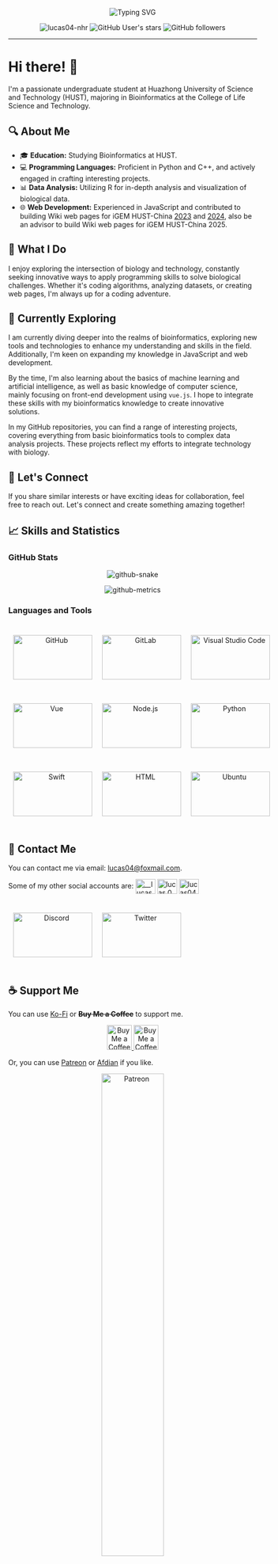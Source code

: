 <p align="center">
    <img src="https://readme-typing-svg.demolab.com?font=Fira+Code&pause=1000&center=true&vCenter=true&random=true&width=435&lines=Ad+astra+abyssosque.;%E5%90%91%E7%9D%80%E6%98%9F%E8%BE%B0%E4%B8%8E%E6%B7%B1%E6%B8%8A%E3%80%82;%E6%98%9F%E3%81%A8%E6%B7%B1%E6%B7%B5%E3%82%92%E7%9B%AE%E6%8C%87%E3%81%97%E3%81%A6%E3%80%82" alt="Typing SVG" />
</p>

<p align="center"> 
    <img src="https://komarev.com/ghpvc/?username=lucas04-nhr&label=Profile%20views&color=0e75b6&style=flat" alt="lucas04-nhr" /> 
    <img alt="GitHub User's stars" src="https://img.shields.io/github/stars/Lucas04-nhr?style=flat">
    <img alt="GitHub followers" src="https://img.shields.io/github/followers/Lucas04-nhr?style=flat">
</p>

---
# Hi there! 👋

I'm a passionate undergraduate student at Huazhong University of Science and Technology (HUST), majoring in Bioinformatics at the College of Life Science and Technology.

## 🔍 About Me

- 🎓 **Education:** Studying Bioinformatics at HUST.
- 💻 **Programming Languages:** Proficient in Python and C++, and actively engaged in crafting interesting projects.
- 📊 **Data Analysis:** Utilizing R for in-depth analysis and visualization of biological data.
- 🌐 **Web Development:** Experienced in JavaScript and contributed to building Wiki web pages for iGEM HUST-China [2023](https://2023.igem.wiki/hust-china) and [2024](https://2024.igem.wiki/hust-china), also be an advisor to build Wiki web pages for iGEM HUST-China 2025.

## 🚀 What I Do

I enjoy exploring the intersection of biology and technology, constantly seeking innovative ways to apply programming skills to solve biological challenges. Whether it's coding algorithms, analyzing datasets, or creating web pages, I'm always up for a coding adventure.

## 🌱 Currently Exploring

I am currently diving deeper into the realms of bioinformatics, exploring new tools and technologies to enhance my understanding and skills in the field. Additionally, I'm keen on expanding my knowledge in JavaScript and web development.

By the time, I'm also learning about the basics of machine learning and artificial intelligence, as well as basic knowledge of computer science, mainly focusing on front-end development using `vue.js`. I hope to integrate these skills with my bioinformatics knowledge to create innovative solutions.

In my GitHub repositories, you can find a range of interesting projects, covering everything from basic bioinformatics tools to complex data analysis projects. These projects reflect my efforts to integrate technology with biology.

## 🤝 Let's Connect

If you share similar interests or have exciting ideas for collaboration, feel free to reach out. Let's connect and create something amazing together!

## 📈 Skills and Statistics

### GitHub Stats

<p align="center">
    <picture>
    <source media="(prefers-color-scheme: dark)" srcset="static/github-snake-dark.svg" />
    <source media="(prefers-color-scheme: light)" srcset="static/github-snake.svg" />
    <img alt="github-snake" src="static/github-snake.svg" />
    </picture>
</p>

<p align="center">
    <picture>
    <img alt="github-metrics" src="github-metrics.svg" />
    </picture>
</p>

<!-- <p align="center">
    <picture>
        <source media="(prefers-color-scheme: dark)" srcset="https://github-readme-stats.vercel.app/api/top-langs?username=lucas04-nhr&show_icons=true&locale=en&layout=compact&hide=html&theme=tokyonight" />
        <source media="(prefers-color-scheme: light)" srcset="https://github-readme-stats.vercel.app/api/top-langs?username=lucas04-nhr&show_icons=true&locale=en&layout=compact&hide=html&theme=transparent" />
        <img src="https://github-readme-stats.vercel.app/api/top-langs?username=lucas04-nhr&show_icons=true&locale=en&layout=compact&hide=html&theme=transparent" alt="lucas04-nhr" />
    </picture>
</p> -->

<!-- <p align="center">
    <picture>
        <source media="(prefers-color-scheme: dark)" srcset="https://github-readme-stats.vercel.app/api?username=lucas04-nhr&show_icons=true&locale=en&theme=tokyonight" />
        <source media="(prefers-color-scheme: light)" srcset="https://github-readme-stats.vercel.app/api?username=lucas04-nhr&show_icons=true&locale=en&theme=transparent" />
        <img src="https://github-readme-stats.vercel.app/api?username=lucas04-nhr&show_icons=true&locale=en&theme=transparent" alt="lucas04-nhr" />
    </picture>
</p> -->

<!-- <p align="center">
    <picture>
        <source media="(prefers-color-scheme: dark)" srcset="https://github-readme-streak-stats.herokuapp.com/?user=lucas04-nhr&theme=tokyonight" />
        <source media="(prefers-color-scheme: light)" srcset="https://github-readme-streak-stats.herokuapp.com/?user=lucas04-nhr&theme=transparent" />
        <img src="https://github-readme-streak-stats.herokuapp.com/?user=lucas04-nhr&theme=transparent" alt="lucas04-nhr" />
    </picture>
</p> -->

### Languages and Tools

<p align="center" style="display: inline-flex;">
    <img src="https://github.com/Lucas04-nhr/ServiceLogos/blob/main/GitHub/GitHub.png?raw=true" alt="GitHub" style="width: 160px; height: 90px; margin: 10px 10px;">
    <img src="https://github.com/Lucas04-nhr/ServiceLogos/blob/main/GitLab/GitLab.png?raw=true" alt="GitLab" style="width: 160px; height: 90px; margin: 10px 10px;">
    <img src="https://github.com/Lucas04-nhr/ServiceLogos/blob/main/VisualStudioCode/VisualStudioCode.png?raw=true" alt="Visual Studio Code" style="width: 160px; height: 90px; margin: 10px 10px;">
</p>
<p align="center" style="display: inline-flex;">
    <img src="https://github.com/Lucas04-nhr/ServiceLogos/blob/main/Vue/Vue.png?raw=true" alt="Vue" style="width: 160px; height: 90px; margin: 10px 10px;">
    <img src="https://github.com/Lucas04-nhr/ServiceLogos/blob/main/Node.js/Node.js.png?raw=true" alt="Node.js" style="width: 160px; height: 90px; margin: 10px 10px;">
    <img src="https://github.com/Lucas04-nhr/ServiceLogos/blob/main/Python/Python.png?raw=true" alt="Python" style="width: 160px; height: 90px; margin: 10px 10px;">
</p>
<p align="center" style="display: inline-flex;">
    <img src="https://github.com/Lucas04-nhr/ServiceLogos/blob/main/Swift/Swift.png?raw=true" alt="Swift" style="width: 160px; height: 90px; margin: 10px 10px;">
    <img src="https://github.com/Lucas04-nhr/ServiceLogos/blob/main/Html/HTML.png?raw=true" alt="HTML" style="width: 160px; height: 90px; margin: 10px 10px;">
    <img src="https://github.com/Lucas04-nhr/ServiceLogos/blob/main/Ubuntu/Ubuntu.png?raw=true" alt="Ubuntu" style="width: 160px; height: 90px; margin: 10px 10px;">
</p>

## 📮 Contact Me

You can contact me via email: <lucas04@foxmail.com>.

Some of my other social accounts are:
<a href="https://twitter.com/__lucas04__" target="blank"><img align="center" src="https://raw.githubusercontent.com/rahuldkjain/github-profile-readme-generator/master/src/images/icons/Social/twitter.svg" alt="__lucas04__" height="30" width="40" /></a>
<a href="https://fb.com/lucas.04.n" target="blank"><img align="center" src="https://raw.githubusercontent.com/rahuldkjain/github-profile-readme-generator/master/src/images/icons/Social/facebook.svg" alt="lucas.04.n" height="30" width="40" /></a>
<a href="https://instagram.com/lucas04_11" target="blank"><img align="center" src="https://raw.githubusercontent.com/rahuldkjain/github-profile-readme-generator/master/src/images/icons/Social/instagram.svg" alt="lucas04_11" height="30" width="40" /></a>

<p align="center" style="display: inline-flex;">
    <img src="https://github.com/Lucas04-nhr/ServiceLogos/blob/main/Discord/Discord.png?raw=true" alt="Discord" style="width: 160px; height: 90px; margin: 10px 10px;">
    <img src="https://github.com/Lucas04-nhr/ServiceLogos/blob/main/Twitter/Twitter.png?raw=true" alt="Twitter" style="width: 160px; height: 90px; margin: 10px 10px;">
</p>

## ☕ Support Me

You can use [Ko-Fi](https://ko-fi.com/lucas04) or **~~Buy Me a Coffee~~** to support me.

<p align="center">
    <a href="https://ko-fi.com/lucas04" target='_blank'> 
        <img height="50px" style='height:50px' src='https://storage.ko-fi.com/cdn/kofi5.png?v=6' alt='Buy Me a Coffee at ko-fi.com' />
    </a>
    <!-- <a href="https://www.buymeacoffee.com/lucas04" target='_blank'> 
        <img src="https://cdn.buymeacoffee.com/buttons/v2/default-yellow.png" height="50px" alt="Buy Me a Coffee" />
    </a> -->
    <img src="https://cdn.buymeacoffee.com/buttons/v2/default-yellow.png" height="50px" alt="Buy Me a Coffee" />
</p>

Or, you can use [Patreon](https://patreon.com/lucas04) or [Afdian](https://afdian.com/a/lucas04) if you like.

<p align="center">
    <a href='https://patreon.com/lucas04' target='_blank'>
        <img src="https://github.com/Lucas04-nhr/Lucas04-nhr/blob/main/static/patreon.png" alt='Patreon' width="50%" />
    </a>
    <a href='https://afdian.com/a/lucas04' target='_blank'>
        <img src="https://github.com/Lucas04-nhr/Lucas04-nhr/blob/main/static/afdian.jpg" alt='Afdian QR code' width="50%" />
    </a>
</p>

> [!NOTE]
> Tips from **Buy me a Coffee** is currently unavailable due to the service's restriction in my country. Please consider using **Ko-Fi**, **Patreon** or **Afdian** instead.

---
> [!TIP]
> This README is a living document and will be updated as my journey unfolds. I also write a [CV](https://drive.google.com/file/d/1l0_ZuJrDdkmp7azPF76MVIlxMYd13p_6/view).
